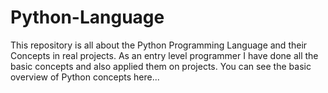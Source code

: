 # Python-Language
This repository is all about the Python Programming Language and their Concepts in real projects. As an entry level programmer I have done all the basic concepts and also applied them on projects. You can see the basic overview of Python concepts here...
